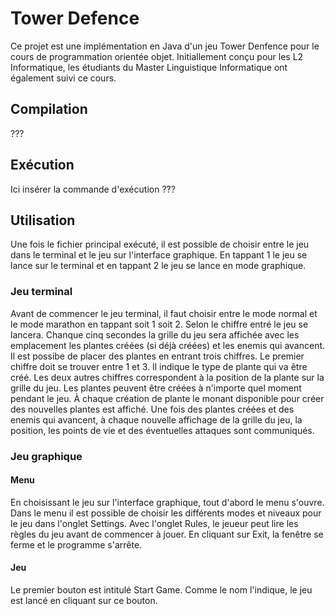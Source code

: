 # Tower Defence

Ce projet est une implémentation en Java d'un jeu Tower Denfence pour le cours de programmation orientée objet. Initiallement conçu pour les L2 Informatique, les étudiants du Master Linguistique Informatique ont également suivi ce cours.

## Compilation 
???

## Exécution

Ici insérer la commande d'exécution ??? 

## Utilisation

Une fois le fichier principal exécuté, il est possible de choisir entre le jeu dans le terminal et le jeu sur l'interface graphique. En tappant 1 le jeu se lance sur le terminal et en tappant 2 le jeu se lance en mode graphique. 

### Jeu terminal

Avant de commencer le jeu terminal, il faut choisir entre le mode normal et le mode marathon en tappant soit 1 soit 2. Selon le chiffre entré le jeu se lancera. Chanque cinq secondes la grille du jeu sera affichée avec les emplacement les plantes créées (si déjà créées) et les enemis qui avancent. Il est possibe de placer des plantes en entrant trois chiffres. Le premier chiffre doit se trouver entre 1 et 3. Il indique le type de plante qui va être créé. Les deux autres chiffres correspondent à la position de la plante sur la grille du jeu. Les plantes peuvent être créées à n'importe quel moment pendant le jeu. À chaque création de plante le monant disponible pour créer des nouvelles plantes est affiché. Une fois des plantes créées et des enemis qui avancent, à chaque nouvelle affichage de la grille du jeu, la position, les points de vie et des éventuelles attaques sont communiqués. 

### Jeu graphique

####  Menu

En choisissant le jeu sur l'interface graphique, tout d'abord le menu s'ouvre. Dans le menu il est possible de choisir les différents modes et niveaux pour le jeu dans l'onglet Settings. Avec l'onglet Rules, le jeueur peut lire les règles du jeu avant de commencer à jouer. En cliquant sur Exit, la fenêtre se ferme et le programme s'arrête. 

#### Jeu
Le premier bouton est intitulé Start Game. Comme le nom l'indique, le jeu est lancé en cliquant sur ce bouton. 